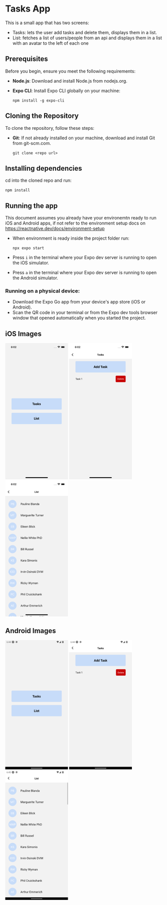 # Tasks App

This is a small app that has two screens:
- Tasks: lets the user add tasks and delete them, displays them in a list.
- List: fetches a list of users/people from an api and displays them in a list with an avatar to the left of each one

## Prerequisites

Before you begin, ensure you meet the following requirements:

- **Node.js**: Download and install Node.js from nodejs.org.

- **Expo CLI**: Install Expo CLI globally on your machine:
  ```
  npm install -g expo-cli
  ```

## Cloning the Repository

To clone the repository, follow these steps:

- **Git**: If not already installed on your machine, download and install Git from git-scm.com.
  ```
  git clone <repo url>
  ```
## Installing dependencies

cd into the cloned repo and run:
  ```
  npm install
  ```

## Running the app

This document assumes you already have your environemtn ready to run iOS and Android apps, if not refer to the environment setup docs on https://reactnative.dev/docs/environment-setup

- When environment is ready inside the project folder run:
  ```
  npx expo start 
  ```

- Press `i` in the terminal where your Expo dev server is running to open the iOS simulator.

- Press `a` in the terminal where your Expo dev server is running to open the Android simulator.

### Running on a physical device:

- Download the Expo Go app from your device's app store (iOS or Android).
- Scan the QR code in your terminal or from the Expo dev tools browser window that opened automatically when you started the project.

## iOS Images
<img src="./assets/images/readmeImgs/iOS1.png" alt="screen" width="200" /> <img src="./assets/images/readmeImgs/iOS2.png" alt="screen" width="200" /> <img src="./assets/images/readmeImgs/iOS3.png" alt="screen" width="200" />

## Android Images
<img src="./assets/images/readmeImgs/Android1.png" alt="screen" width="200" /> <img src="./assets/images/readmeImgs/Android2.png" alt="screen" width="200" /> <img src="./assets/images/readmeImgs/Android3.png" alt="screen" width="200" />
